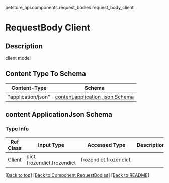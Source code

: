 petstore_api.components.request_bodies.request_body_client
# RequestBody Client

## Description
client model

## Content Type To Schema
Content-Type | Schema
------------ | -------
"application/json" | [content.application_json.Schema](#content-applicationjson-schema)

## content ApplicationJson Schema

### Type Info
Ref Class | Input Type | Accessed Type | Description
--------- | ---------- | ------------- | ------------
[Client](../../components/schema/client.md) | dict, frozendict.frozendict | frozendict.frozendict,  |

[[Back to top]](#top) [[Back to Component RequestBodies]](../../../README.md#Component-RequestBodies) [[Back to README]](../../../README.md)
